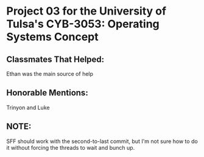 #  Project 03 for the University of Tulsa's CYB-3053: Operating Systems Concept

## Classmates That Helped:
Ethan was the main source of help

## Honorable Mentions:
Trinyon and Luke

## NOTE:
SFF should work with the second-to-last commit, but I'm not sure how to do it without forcing the threads to wait and bunch up.

